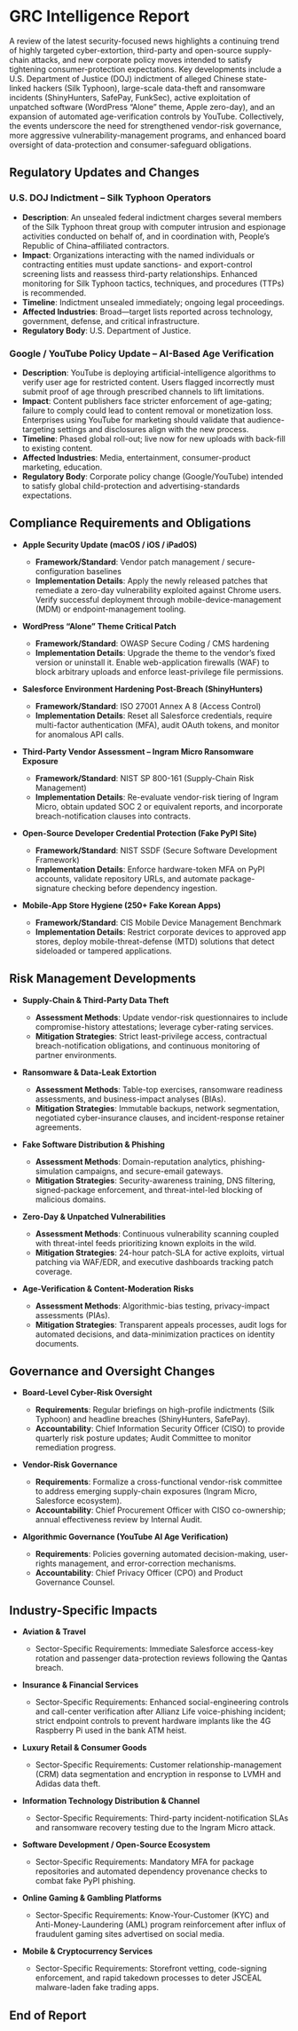 # GRC Intelligence Report

A review of the latest security-focused news highlights a continuing trend of highly targeted cyber-extortion, third-party and open-source supply-chain attacks, and new corporate policy moves intended to satisfy tightening consumer-protection expectations.  Key developments include a U.S. Department of Justice (DOJ) indictment of alleged Chinese state-linked hackers (Silk Typhoon), large-scale data-theft and ransomware incidents (ShinyHunters, SafePay, FunkSec), active exploitation of unpatched software (WordPress “Alone” theme, Apple zero-day), and an expansion of automated age-verification controls by YouTube.  Collectively, the events underscore the need for strengthened vendor-risk governance, more aggressive vulnerability-management programs, and enhanced board oversight of data-protection and consumer-safeguard obligations.

## Regulatory Updates and Changes

### U.S. DOJ Indictment – Silk Typhoon Operators  
- **Description**: An unsealed federal indictment charges several members of the Silk Typhoon threat group with computer intrusion and espionage activities conducted on behalf of, and in coordination with, People’s Republic of China–affiliated contractors.  
- **Impact**: Organizations interacting with the named individuals or contracting entities must update sanctions- and export-control screening lists and reassess third-party relationships. Enhanced monitoring for Silk Typhoon tactics, techniques, and procedures (TTPs) is recommended.  
- **Timeline**: Indictment unsealed immediately; ongoing legal proceedings.  
- **Affected Industries**: Broad—target lists reported across technology, government, defense, and critical infrastructure.  
- **Regulatory Body**: U.S. Department of Justice.

### Google / YouTube Policy Update – AI-Based Age Verification  
- **Description**: YouTube is deploying artificial-intelligence algorithms to verify user age for restricted content. Users flagged incorrectly must submit proof of age through prescribed channels to lift limitations.  
- **Impact**: Content publishers face stricter enforcement of age-gating; failure to comply could lead to content removal or monetization loss. Enterprises using YouTube for marketing should validate that audience-targeting settings and disclosures align with the new process.  
- **Timeline**: Phased global roll-out; live now for new uploads with back-fill to existing content.  
- **Affected Industries**: Media, entertainment, consumer-product marketing, education.  
- **Regulatory Body**: Corporate policy change (Google/YouTube) intended to satisfy global child-protection and advertising-standards expectations.

## Compliance Requirements and Obligations

- **Apple Security Update (macOS / iOS / iPadOS)**  
  - **Framework/Standard**: Vendor patch management / secure-configuration baselines  
  - **Implementation Details**: Apply the newly released patches that remediate a zero-day vulnerability exploited against Chrome users. Verify successful deployment through mobile-device-management (MDM) or endpoint-management tooling.

- **WordPress “Alone” Theme Critical Patch**  
  - **Framework/Standard**: OWASP Secure Coding / CMS hardening  
  - **Implementation Details**: Upgrade the theme to the vendor’s fixed version or uninstall it. Enable web-application firewalls (WAF) to block arbitrary uploads and enforce least-privilege file permissions.

- **Salesforce Environment Hardening Post-Breach (ShinyHunters)**  
  - **Framework/Standard**: ISO 27001 Annex A 8 (Access Control)  
  - **Implementation Details**: Reset all Salesforce credentials, require multi-factor authentication (MFA), audit OAuth tokens, and monitor for anomalous API calls.

- **Third-Party Vendor Assessment – Ingram Micro Ransomware Exposure**  
  - **Framework/Standard**: NIST SP 800-161 (Supply-Chain Risk Management)  
  - **Implementation Details**: Re-evaluate vendor-risk tiering of Ingram Micro, obtain updated SOC 2 or equivalent reports, and incorporate breach-notification clauses into contracts.

- **Open-Source Developer Credential Protection (Fake PyPI Site)**  
  - **Framework/Standard**: NIST SSDF (Secure Software Development Framework)  
  - **Implementation Details**: Enforce hardware-token MFA on PyPI accounts, validate repository URLs, and automate package-signature checking before dependency ingestion.

- **Mobile-App Store Hygiene (250+ Fake Korean Apps)**  
  - **Framework/Standard**: CIS Mobile Device Management Benchmark  
  - **Implementation Details**: Restrict corporate devices to approved app stores, deploy mobile-threat-defense (MTD) solutions that detect sideloaded or tampered applications.

## Risk Management Developments

- **Supply-Chain & Third-Party Data Theft**  
  - **Assessment Methods**: Update vendor-risk questionnaires to include compromise-history attestations; leverage cyber-rating services.  
  - **Mitigation Strategies**: Strict least-privilege access, contractual breach-notification obligations, and continuous monitoring of partner environments.

- **Ransomware & Data-Leak Extortion**  
  - **Assessment Methods**: Table-top exercises, ransomware readiness assessments, and business-impact analyses (BIAs).  
  - **Mitigation Strategies**: Immutable backups, network segmentation, negotiated cyber-insurance clauses, and incident-response retainer agreements.

- **Fake Software Distribution & Phishing**  
  - **Assessment Methods**: Domain-reputation analytics, phishing-simulation campaigns, and secure-email gateways.  
  - **Mitigation Strategies**: Security-awareness training, DNS filtering, signed-package enforcement, and threat-intel-led blocking of malicious domains.

- **Zero-Day & Unpatched Vulnerabilities**  
  - **Assessment Methods**: Continuous vulnerability scanning coupled with threat-intel feeds prioritizing known exploits in the wild.  
  - **Mitigation Strategies**: 24-hour patch-SLA for active exploits, virtual patching via WAF/EDR, and executive dashboards tracking patch coverage.

- **Age-Verification & Content-Moderation Risks**  
  - **Assessment Methods**: Algorithmic-bias testing, privacy-impact assessments (PIAs).  
  - **Mitigation Strategies**: Transparent appeals processes, audit logs for automated decisions, and data-minimization practices on identity documents.

## Governance and Oversight Changes

- **Board-Level Cyber-Risk Oversight**  
  - **Requirements**: Regular briefings on high-profile indictments (Silk Typhoon) and headline breaches (ShinyHunters, SafePay).  
  - **Accountability**: Chief Information Security Officer (CISO) to provide quarterly risk posture updates; Audit Committee to monitor remediation progress.

- **Vendor-Risk Governance**  
  - **Requirements**: Formalize a cross-functional vendor-risk committee to address emerging supply-chain exposures (Ingram Micro, Salesforce ecosystem).  
  - **Accountability**: Chief Procurement Officer with CISO co-ownership; annual effectiveness review by Internal Audit.

- **Algorithmic Governance (YouTube AI Age Verification)**  
  - **Requirements**: Policies governing automated decision-making, user-rights management, and error-correction mechanisms.  
  - **Accountability**: Chief Privacy Officer (CPO) and Product Governance Counsel.

## Industry-Specific Impacts

- **Aviation & Travel**  
  - Sector-Specific Requirements: Immediate Salesforce access-key rotation and passenger data-protection reviews following the Qantas breach.

- **Insurance & Financial Services**  
  - Sector-Specific Requirements: Enhanced social-engineering controls and call-center verification after Allianz Life voice-phishing incident; strict endpoint controls to prevent hardware implants like the 4G Raspberry Pi used in the bank ATM heist.

- **Luxury Retail & Consumer Goods**  
  - Sector-Specific Requirements: Customer relationship-management (CRM) data segmentation and encryption in response to LVMH and Adidas data theft.

- **Information Technology Distribution & Channel**  
  - Sector-Specific Requirements: Third-party incident-notification SLAs and ransomware recovery testing due to the Ingram Micro attack.

- **Software Development / Open-Source Ecosystem**  
  - Sector-Specific Requirements: Mandatory MFA for package repositories and automated dependency provenance checks to combat fake PyPI phishing.

- **Online Gaming & Gambling Platforms**  
  - Sector-Specific Requirements: Know-Your-Customer (KYC) and Anti-Money-Laundering (AML) program reinforcement after influx of fraudulent gaming sites advertised on social media.

- **Mobile & Cryptocurrency Services**  
  - Sector-Specific Requirements: Storefront vetting, code-signing enforcement, and rapid takedown processes to deter JSCEAL malware-laden fake trading apps.

## End of Report